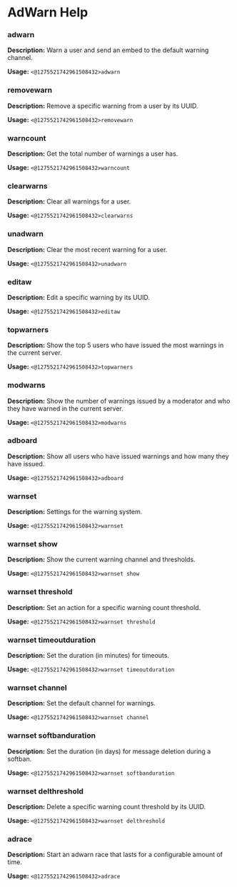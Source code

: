 # AdWarn Help

### adwarn

**Description:** Warn a user and send an embed to the default warning channel.

**Usage:** `<@1275521742961508432>adwarn`

### removewarn

**Description:** Remove a specific warning from a user by its UUID.

**Usage:** `<@1275521742961508432>removewarn`

### warncount

**Description:** Get the total number of warnings a user has.

**Usage:** `<@1275521742961508432>warncount`

### clearwarns

**Description:** Clear all warnings for a user.

**Usage:** `<@1275521742961508432>clearwarns`

### unadwarn

**Description:** Clear the most recent warning for a user.

**Usage:** `<@1275521742961508432>unadwarn`

### editaw

**Description:** Edit a specific warning by its UUID.

**Usage:** `<@1275521742961508432>editaw`

### topwarners

**Description:** Show the top 5 users who have issued the most warnings in the current server.

**Usage:** `<@1275521742961508432>topwarners`

### modwarns

**Description:** Show the number of warnings issued by a moderator and who they have warned in the current server.

**Usage:** `<@1275521742961508432>modwarns`

### adboard

**Description:** Show all users who have issued warnings and how many they have issued.

**Usage:** `<@1275521742961508432>adboard`

### warnset

**Description:** Settings for the warning system.

**Usage:** `<@1275521742961508432>warnset`

### warnset show

**Description:** Show the current warning channel and thresholds.

**Usage:** `<@1275521742961508432>warnset show`

### warnset threshold

**Description:** Set an action for a specific warning count threshold.

**Usage:** `<@1275521742961508432>warnset threshold`

### warnset timeoutduration

**Description:** Set the duration (in minutes) for timeouts.

**Usage:** `<@1275521742961508432>warnset timeoutduration`

### warnset channel

**Description:** Set the default channel for warnings.

**Usage:** `<@1275521742961508432>warnset channel`

### warnset softbanduration

**Description:** Set the duration (in days) for message deletion during a softban.

**Usage:** `<@1275521742961508432>warnset softbanduration`

### warnset delthreshold

**Description:** Delete a specific warning count threshold by its UUID.

**Usage:** `<@1275521742961508432>warnset delthreshold`

### adrace

**Description:** Start an adwarn race that lasts for a configurable amount of time.

**Usage:** `<@1275521742961508432>adrace`

